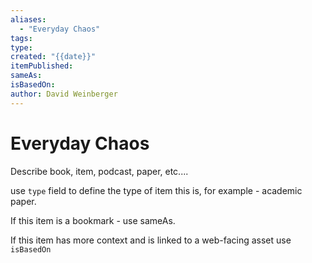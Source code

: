 ```yaml
---
aliases:
  - "Everyday Chaos"
tags: 
type: 
created: "{{date}}"
itemPublished: 
sameAs: 
isBasedOn: 
author: David Weinberger
---
```

# Everyday Chaos

Describe book, item, podcast, paper, etc....

use `type` field to define the type of item this is, for example - academic paper. 

If this item is a bookmark - use sameAs.

If this item has more context and is linked to a web-facing asset use `isBasedOn`